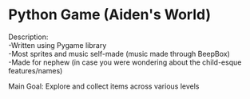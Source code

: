 # Python Game (Aiden's World)
Description:\
-Written using Pygame library\
-Most sprites and music self-made (music made through BeepBox)\
-Made for nephew (in case you were wondering about the child-esque features/names)

Main Goal: Explore and collect items across various levels

